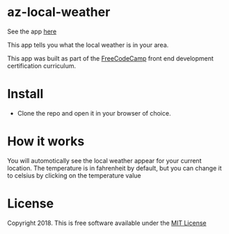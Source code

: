 # az-local-weather

See the app [here](https://anthonyzamarro.github.io/az-local-weather/)

This app tells you what the local weather is in your area.

This app was built as part of the [FreeCodeCamp](https://www.freecodecamp.com) front end development certification curriculum. 

# Install

- Clone the repo and open it in your browser of choice.

# How it works

You will automotically see the local weather appear for your current location. The temperature is in fahrenheit by default, 
but you can change it to celsius by clicking on the temperature value

# License
Copyright 2018. This is free software available under the [MIT License]()
